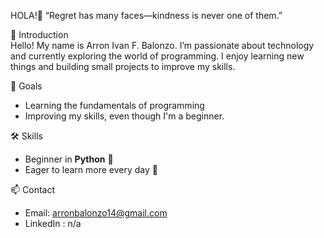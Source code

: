 HOLA!🧿
“Regret has many faces—kindness is never one of them.”


🪬 Introduction  
Hello! My name is Arron Ivan F. Balonzo. I’m passionate about technology and currently exploring the world of programming. I enjoy learning new things and building small projects to improve my skills.  

🎯 Goals  
- Learning the fundamentals of programming  
- Improving my skills, even though I'm a beginner.

🛠️ Skills  
- Beginner in **Python** 🐍  
- Eager to learn more every day 🚀  

📫 Contact  
- Email: arronbalonzo14@gmail.com
- LinkedIn : n/a
